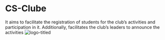 # CS-Clube
 It aims to facilitate the registration of students for the club’s activities and participation in it. Additionally, facilitates the club’s leaders to announce the activities
![logo-titled](https://user-images.githubusercontent.com/79336646/175769998-445e9ac1-959e-4e6f-9868-c2b50ec9604e.jpg)
